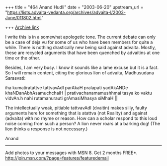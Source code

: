 +++
title = "464 Anand Hudli"
date = "2003-06-20"
upstream_url = "https://lists.advaita-vedanta.org/archives/advaita-l/2003-June/011802.html"

+++
[Archive link](https://lists.advaita-vedanta.org/archives/advaita-l/2003-June/011802.html)

I write this is in a somewhat apologetic tone. The current debate can only 
be a case of deja vu for
some of us who have been members for quite a while. There is nothing 
drastically new being said
against advaita. Mostly, these are recycled arguments that have been 
quenched by advaitins at one
time or the other.

Besides, I am very busy. I know it sounds like a lame excuse but it is a 
fact. So I will remain
content, citing the glorious lion of advaita, Madhusudana Sarasvati:

iha kumatiratattve tattvavAdI parAkaH
pralapati yadAkANDe khaNDanAbhAsamuchchaiH |
prativachanamamushhmai tasya ko vaktu vidvAn.h
nahi rutamanurauti grAmasiMhasya siMhaH      ||

The intellectually weak, pitiable tattvavAdI (dvaitin) makes silly, faulty 
arguments here for
something that is atattva (not Reality) and against (advaita) with no rhyme 
or reason. How can
a scholar respond to this loud noise coming from such a person? A lion never 
roars at a
barking dog! (The lion thinks a response is not necessary.)

Anand

_________________________________________________________________
Add photos to your messages with MSN 8. Get 2 months FREE*.  
http://join.msn.com/?page=features/featuredemail

